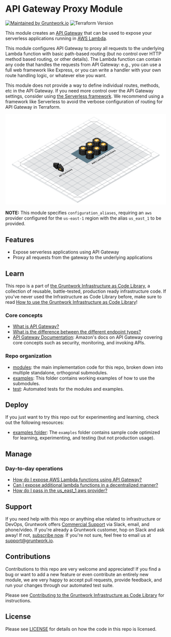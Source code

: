# API Gateway Proxy Module

[![Maintained by Gruntwork.io](https://img.shields.io/badge/maintained%20by-gruntwork.io-%235849a6.svg)](https://gruntwork.io/?ref=repo_aws_serverless)
![Terraform Version](https://img.shields.io/badge/tf-%3E%3D0.15.0-blue.svg)

This module creates an [API Gateway](https://aws.amazon.com/api-gateway/) that can be used to expose your serverless
applications running in [AWS Lambda](https://aws.amazon.com/lambda/).

This module configures API Gateway to proxy all requests to the underlying Lambda function with basic path-based routing
(but no control over HTTP method based routing, or other details). The Lambda function can contain any code that handles
the requests from API Gateway: e.g., you can use a full web framework like Express, or you can write a handler with your
own route handling logic, or whatever else you want.

This module does not provide a way to define individual routes, methods, etc in the API Gateway. If you need more
control over the API Gateway settings, consider using [the Serverless framework](https://www.serverless.com/). We
recommend using a framework like Serverless to avoid the verbose configuration of routing for API Gateway in Terraform.


![Serverless architecture](/_docs/serverless-architecture.png?raw=true)

**NOTE:** This module specifies `configuration_aliases`, requiring an `aws` provider configured for the `us-east-1`
region with the alias `us_east_1` to be provided.


## Features

* Expose serverless applications using API Gateway
* Proxy all requests from the gateway to the underlying applications


## Learn

This repo is a part of [the Gruntwork Infrastructure as Code Library](https://gruntwork.io/infrastructure-as-code-library/),
a collection of reusable, battle-tested, production ready infrastructure code. If you've never used the Infrastructure as Code Library
before, make sure to read [How to use the Gruntwork Infrastructure as Code Library](https://gruntwork.io/guides/foundations/how-to-use-gruntwork-infrastructure-as-code-library/)!

### Core concepts

* [What is API Gateway?](./core-concepts.md#what-is-api-gateway)
* [What is the difference between the different endpoint
  types?](./core-concepts.md#what-is-the-difference-between-the-different-endpoint-types)
* [API Gateway Documentation](https://docs.aws.amazon.com/apigateway/latest/developerguide/welcome.html): Amazon's docs
  on API Gateway covering core concepts such as security, monitoring, and invoking APIs.

### Repo organization

* [modules](/modules): the main implementation code for this repo, broken down into multiple standalone, orthogonal submodules.
* [examples](/examples): This folder contains working examples of how to use the submodules.
* [test](/test): Automated tests for the modules and examples.




## Deploy

If you just want to try this repo out for experimenting and learning, check out the following resources:

* [examples folder](/examples): The `examples` folder contains sample code optimized for learning, experimenting, and testing (but not production usage).


## Manage

### Day-to-day operations

* [How do I expose AWS Lambda functions using API
  Gateway?](./core-concepts.md#how-do-i-expose-aws-lambda-functions-using-api-gateway)
* [Can I expose additional lambda functions in a decentralized
  manner?](./core-concepts.md#can-i-expose-additional-lambda-functions-in-a-decentralized-manner)
* [How do I pass in the us_east_1 aws provider?](./core-concepts.md#how-do-i-pass-in-the-us_east_1-aws-provider)



## Support

If you need help with this repo or anything else related to infrastructure or DevOps, Gruntwork offers [Commercial Support](https://gruntwork.io/support/) via Slack, email, and phone/video. If you're already a Gruntwork customer, hop on Slack and ask away! If not, [subscribe now](https://www.gruntwork.io/pricing/). If you're not sure, feel free to email us at [support@gruntwork.io](mailto:support@gruntwork.io).




## Contributions

Contributions to this repo are very welcome and appreciated! If you find a bug or want to add a new feature or even contribute an entirely new module, we are very happy to accept pull requests, provide feedback, and run your changes through our automated test suite.

Please see [Contributing to the Gruntwork Infrastructure as Code Library](https://gruntwork.io/guides/foundations/how-to-use-gruntwork-infrastructure-as-code-library/#contributing-to-the-gruntwork-infrastructure-as-code-library) for instructions.




## License

Please see [LICENSE](./LICENSE) for details on how the code in this repo is licensed.
